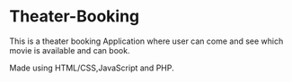 # Theater-Booking

This is a theater booking Application where user can come and see which movie is available and can book.

Made using HTML/CSS,JavaScript and PHP.
